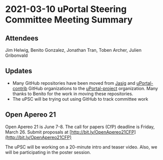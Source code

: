 # 2021-03-10 uPortal Steering Committee Meeting Summary

## Attendees
Jim Helwig, Benito Gonzalez, Jonathan Tran, Toben Archer, Julien Gribonvald

## Updates

*   Many GitHub repositories have been moved from [Jasig](https://github.com/Jasig) and [uPortal-contrib](https://github.com/uPortal-contrib) GitHub organizations to the [uPortal-project](https://github.com/uPortal-project) organization. Many thanks to Benito for the work in moving these repositories.
*   The uPSC will be trying out using GitHub to track committee work

## Open Apereo 21

Open Apereo 21 is June 7-8. The call for papers (CfP) deadline is Friday, March 26. Submit proposals at [http://bit.ly/OpenApereo21CFP](http://bit.ly/OpenApereo21CFP)

The uPSC will be working on a 20-minute intro and teaser video. Also, we will be participating in the poster session.
